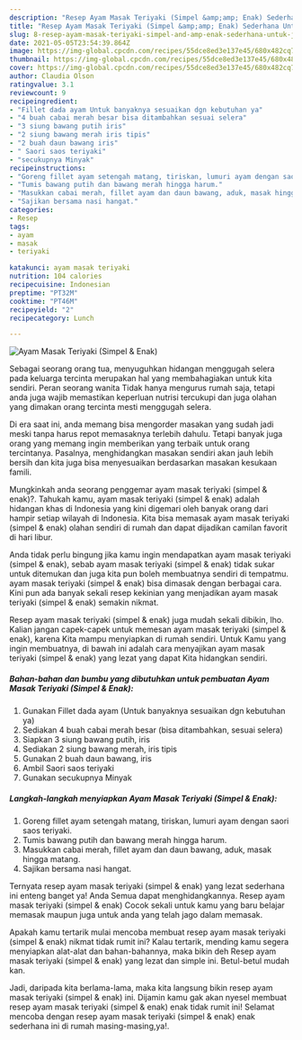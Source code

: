 ```yaml
---
description: "Resep Ayam Masak Teriyaki (Simpel &amp;amp; Enak) Sederhana Untuk Jualan"
title: "Resep Ayam Masak Teriyaki (Simpel &amp;amp; Enak) Sederhana Untuk Jualan"
slug: 8-resep-ayam-masak-teriyaki-simpel-and-amp-enak-sederhana-untuk-jualan
date: 2021-05-05T23:54:39.864Z
image: https://img-global.cpcdn.com/recipes/55dce8ed3e137e45/680x482cq70/ayam-masak-teriyaki-simpel-enak-foto-resep-utama.jpg
thumbnail: https://img-global.cpcdn.com/recipes/55dce8ed3e137e45/680x482cq70/ayam-masak-teriyaki-simpel-enak-foto-resep-utama.jpg
cover: https://img-global.cpcdn.com/recipes/55dce8ed3e137e45/680x482cq70/ayam-masak-teriyaki-simpel-enak-foto-resep-utama.jpg
author: Claudia Olson
ratingvalue: 3.1
reviewcount: 9
recipeingredient:
- "Fillet dada ayam Untuk banyaknya sesuaikan dgn kebutuhan ya"
- "4 buah cabai merah besar bisa ditambahkan sesuai selera"
- "3 siung bawang putih iris"
- "2 siung bawang merah iris tipis"
- "2 buah daun bawang iris"
- " Saori saos teriyaki"
- "secukupnya Minyak"
recipeinstructions:
- "Goreng fillet ayam setengah matang, tiriskan, lumuri ayam dengan saori saos teriyaki."
- "Tumis bawang putih dan bawang merah hingga harum."
- "Masukkan cabai merah, fillet ayam dan daun bawang, aduk, masak hingga matang."
- "Sajikan bersama nasi hangat."
categories:
- Resep
tags:
- ayam
- masak
- teriyaki

katakunci: ayam masak teriyaki 
nutrition: 104 calories
recipecuisine: Indonesian
preptime: "PT32M"
cooktime: "PT46M"
recipeyield: "2"
recipecategory: Lunch

---
```



![Ayam Masak Teriyaki (Simpel &amp; Enak)](https://img-global.cpcdn.com/recipes/55dce8ed3e137e45/680x482cq70/ayam-masak-teriyaki-simpel-enak-foto-resep-utama.jpg)

Sebagai seorang orang tua, menyuguhkan hidangan menggugah selera pada keluarga tercinta merupakan hal yang membahagiakan untuk kita sendiri. Peran seorang  wanita Tidak hanya mengurus rumah saja, tetapi anda juga wajib memastikan keperluan nutrisi tercukupi dan juga olahan yang dimakan orang tercinta mesti menggugah selera.

Di era  saat ini, anda memang bisa mengorder masakan yang sudah jadi meski tanpa harus repot memasaknya terlebih dahulu. Tetapi banyak juga orang yang memang ingin memberikan yang terbaik untuk orang tercintanya. Pasalnya, menghidangkan masakan sendiri akan jauh lebih bersih dan kita juga bisa menyesuaikan berdasarkan masakan kesukaan famili. 



Mungkinkah anda seorang penggemar ayam masak teriyaki (simpel &amp; enak)?. Tahukah kamu, ayam masak teriyaki (simpel &amp; enak) adalah hidangan khas di Indonesia yang kini digemari oleh banyak orang dari hampir setiap wilayah di Indonesia. Kita bisa memasak ayam masak teriyaki (simpel &amp; enak) olahan sendiri di rumah dan dapat dijadikan camilan favorit di hari libur.

Anda tidak perlu bingung jika kamu ingin mendapatkan ayam masak teriyaki (simpel &amp; enak), sebab ayam masak teriyaki (simpel &amp; enak) tidak sukar untuk ditemukan dan juga kita pun boleh membuatnya sendiri di tempatmu. ayam masak teriyaki (simpel &amp; enak) bisa dimasak dengan berbagai cara. Kini pun ada banyak sekali resep kekinian yang menjadikan ayam masak teriyaki (simpel &amp; enak) semakin nikmat.

Resep ayam masak teriyaki (simpel &amp; enak) juga mudah sekali dibikin, lho. Kalian jangan capek-capek untuk memesan ayam masak teriyaki (simpel &amp; enak), karena Kita mampu menyiapkan di rumah sendiri. Untuk Kamu yang ingin membuatnya, di bawah ini adalah cara menyajikan ayam masak teriyaki (simpel &amp; enak) yang lezat yang dapat Kita hidangkan sendiri.

<!--inarticleads1-->

##### Bahan-bahan dan bumbu yang dibutuhkan untuk pembuatan Ayam Masak Teriyaki (Simpel &amp; Enak):

1. Gunakan Fillet dada ayam (Untuk banyaknya sesuaikan dgn kebutuhan ya)
1. Sediakan 4 buah cabai merah besar (bisa ditambahkan, sesuai selera)
1. Siapkan 3 siung bawang putih, iris
1. Sediakan 2 siung bawang merah, iris tipis
1. Gunakan 2 buah daun bawang, iris
1. Ambil  Saori saos teriyaki
1. Gunakan secukupnya Minyak




<!--inarticleads2-->

##### Langkah-langkah menyiapkan Ayam Masak Teriyaki (Simpel &amp; Enak):

1. Goreng fillet ayam setengah matang, tiriskan, lumuri ayam dengan saori saos teriyaki.
1. Tumis bawang putih dan bawang merah hingga harum.
1. Masukkan cabai merah, fillet ayam dan daun bawang, aduk, masak hingga matang.
1. Sajikan bersama nasi hangat.




Ternyata resep ayam masak teriyaki (simpel &amp; enak) yang lezat sederhana ini enteng banget ya! Anda Semua dapat menghidangkannya. Resep ayam masak teriyaki (simpel &amp; enak) Cocok sekali untuk kamu yang baru belajar memasak maupun juga untuk anda yang telah jago dalam memasak.

Apakah kamu tertarik mulai mencoba membuat resep ayam masak teriyaki (simpel &amp; enak) nikmat tidak rumit ini? Kalau tertarik, mending kamu segera menyiapkan alat-alat dan bahan-bahannya, maka bikin deh Resep ayam masak teriyaki (simpel &amp; enak) yang lezat dan simple ini. Betul-betul mudah kan. 

Jadi, daripada kita berlama-lama, maka kita langsung bikin resep ayam masak teriyaki (simpel &amp; enak) ini. Dijamin kamu gak akan nyesel membuat resep ayam masak teriyaki (simpel &amp; enak) enak tidak rumit ini! Selamat mencoba dengan resep ayam masak teriyaki (simpel &amp; enak) enak sederhana ini di rumah masing-masing,ya!.

